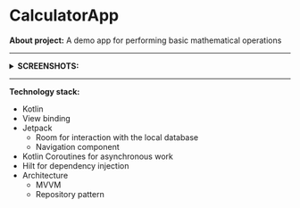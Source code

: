 # CalculatorApp
 **About project:** A demo app for performing basic mathematical operations
 ___
 <details><summary><b>SCREENSHOTS:</b></summary>
   
![Screenshot1](/screenshots/1.jpg) 
![Screenshot2](/screenshots/2.jpg) 
![Screenshot3](/screenshots/3.jpg) 

And here is the demonstration of how the application works: <br>
![Recording](/videos/recording1.gif)

</details>

___
**Technology stack:**
+ Kotlin
+ View binding
+ Jetpack
  + Room for interaction with the local database
  + Navigation component
+ Kotlin Coroutines for asynchronous work
+ Hilt for dependency injection
+ Architecture
  + MVVM
  + Repository pattern
